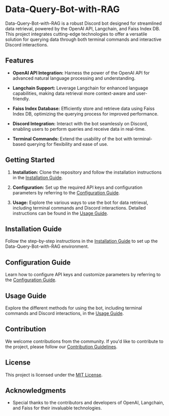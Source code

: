 # Data-Query-Bot-with-RAG

Data-Query-Bot-with-RAG is a robust Discord bot designed for streamlined data retrieval, powered by the OpenAI API, Langchain, and Faiss Index DB. This project integrates cutting-edge technologies to offer a versatile solution for querying data through both terminal commands and interactive Discord interactions.

## Features

- **OpenAI API Integration:** Harness the power of the OpenAI API for advanced natural language processing and understanding.
  
- **Langchain Support:** Leverage Langchain for enhanced language capabilities, making data retrieval more context-aware and user-friendly.
  
- **Faiss Index Database:** Efficiently store and retrieve data using Faiss Index DB, optimizing the querying process for improved performance.
  
- **Discord Integration:** Interact with the bot seamlessly on Discord, enabling users to perform queries and receive data in real-time.
  
- **Terminal Commands:** Extend the usability of the bot with terminal-based querying for flexibility and ease of use.

## Getting Started

1. **Installation:** Clone the repository and follow the installation instructions in the [Installation Guide]().

2. **Configuration:** Set up the required API keys and configuration parameters by referring to the [Configuration Guide]().

3. **Usage:** Explore the various ways to use the bot for data retrieval, including terminal commands and Discord interactions. Detailed instructions can be found in the [Usage Guide]().

## Installation Guide

Follow the step-by-step instructions in the [Installation Guide]() to set up the Data-Query-Bot-with-RAG environment.

## Configuration Guide

Learn how to configure API keys and customize parameters by referring to the [Configuration Guide]().

## Usage Guide

Explore the different methods for using the bot, including terminal commands and Discord interactions, in the [Usage Guide]().

## Contribution

We welcome contributions from the community. If you'd like to contribute to the project, please follow our [Contribution Guidelines]().

## License

This project is licensed under the [MIT License](LICENSE).

## Acknowledgments

- Special thanks to the contributors and developers of OpenAI, Langchain, and Faiss for their invaluable technologies.
